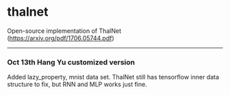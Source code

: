 # thalnet
Open-source implementation of ThalNet (https://arxiv.org/pdf/1706.05744.pdf)

---

### Oct 13th Hang Yu customized version
Added lazy_property, mnist data set. ThalNet still has tensorflow inner data structure to fix, but RNN and MLP works just fine.
